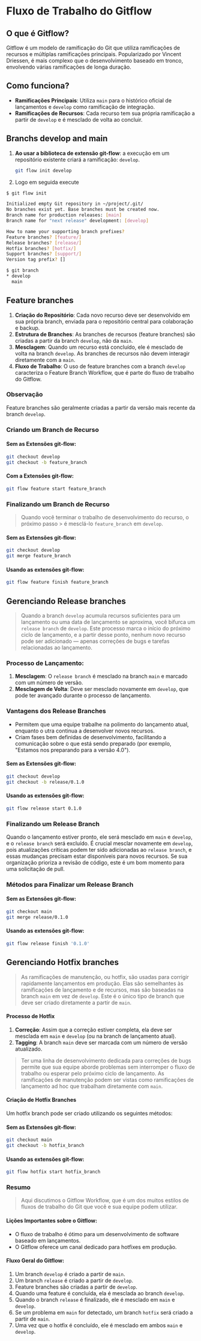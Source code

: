 # Fluxo de Trabalho do Gitflow

## O que é Gitflow?
Gitflow é um modelo de ramificação do Git que utiliza ramificações de recursos e múltiplas ramificações principais. Popularizado por Vincent Driessen, é mais complexo que o desenvolvimento baseado em tronco, envolvendo várias ramificações de longa duração.

## Como funciona?
- **Ramificações Principais**: Utiliza `main` para o histórico oficial de lançamentos e `develop` como ramificação de integração.
- **Ramificações de Recursos**: Cada recurso tem sua própria ramificação a partir de `develop` e é mesclado de volta ao concluir.

## Branchs develop and main
1. **Ao usar a biblioteca de extensão git-flow**: a execução em um repositório existente criará a ramificação: `develop`.

	```bash
	git flow init develop
2. Logo em seguida execute

```bash
$ git flow init

Initialized empty Git repository in ~/project/.git/
No branches exist yet. Base branches must be created now.
Branch name for production releases: [main]
Branch name for "next release" development: [develop]

How to name your supporting branch prefixes?
Feature branches? [feature/]
Release branches? [release/]
Hotfix branches? [hotfix/]
Support branches? [support/]
Version tag prefix? []

$ git branch
* develop
  main
```
## Feature branches
1. **Criação do Repositório**: Cada novo recurso deve ser desenvolvido em sua própria branch, enviada para o repositório central para colaboração e backup.
2. **Estrutura de Branches**: As branches de recursos (feature branches) são criadas a partir da branch `develop`, não da `main`.
3. **Mesclagem**: Quando um recurso está concluído, ele é mesclado de volta na branch `develop`. As branches de recursos não devem interagir diretamente com a `main`.
4. **Fluxo de Trabalho**: O uso de feature branches com a branch `develop` caracteriza o Feature Branch Workflow, que é parte do fluxo de trabalho do Gitflow.

### Observação
Feature branches são geralmente criadas a partir da versão mais recente da branch `develop`.

### Criando um Branch de Recurso

#### Sem as Extensões git-flow:
```bash
git checkout develop
git checkout -b feature_branch
```	
#### Com a Extensões git-flow:
```bash
git flow feature start feature_branch
```
### Finalizando um Branch de Recurso

> Quando você terminar o trabalho de desenvolvimento do recurso, o próximo passo > é mesclá-lo `feature_branch` em `develop`.

#### Sem as Extensões git-flow:
```bash
git checkout develop
git merge feature_branch
```

#### Usando as extensões git-flow:
```bash
git flow feature finish feature_branch
```

## Gerenciando Release branches
> Quando a branch `develop` acumula recursos suficientes para um lançamento ou uma  data de lançamento se aproxima, você bifurca um `release branch` de `develop`.
> Este processo marca o início do próximo ciclo de lançamento, e a partir desse
> ponto, nenhum novo recurso pode ser adicionado — apenas correções de bugs e
> tarefas relacionadas ao lançamento.

### Processo de Lançamento:
1. **Mesclagem**: O `release branch` é mesclado na branch `main` e marcado com um número de versão.
2. **Mesclagem de Volta**: Deve ser mesclado novamente em `develop`, que pode ter avançado durante o processo de lançamento.

### Vantagens dos Release Branches
- Permitem que uma equipe trabalhe na polimento do lançamento atual, enquanto o  utra continua a desenvolver novos recursos.
- Criam fases bem definidas de desenvolvimento, facilitando a comunicação sobre o que está sendo preparado (por exemplo, "Estamos nos preparando para a versão 4.0").

#### Sem as Extensões git-flow:
```bash
git checkout develop
git checkout -b release/0.1.0
```
#### Usando as extensões git-flow:
```bash
git flow release start 0.1.0
```

### Finalizando um Release Branch
Quando o lançamento estiver pronto, ele será mesclado em `main` e `develop`, e o `release branch` será excluído. É crucial mesclar novamente em `develop`, pois atualizações críticas podem ter sido adicionadas ao `release branch`, e essas mudanças precisam estar disponíveis para novos recursos. Se sua organização prioriza a revisão de código, este é um bom momento para uma solicitação de pull.

### Métodos para Finalizar um Release Branch

#### Sem as Extensões git-flow:
```bash
git checkout main
git merge release/0.1.0
```
#### Usando as extensões git-flow:
```bash
git flow release finish '0.1.0'
```

## Gerenciando Hotfix branches
> As ramificações de manutenção, ou hotfix, são usadas para corrigir rapidamente lançamentos em produção. Elas são semelhantes às ramificações de lançamento e de recursos, mas são baseadas na branch `main` em vez de `develop`. Este é o único tipo de branch que deve ser criado diretamente a partir de `main`.

#### Processo de Hotfix
1. **Correção**: Assim que a correção estiver completa, ela deve ser mesclada em `main` e `develop` (ou na branch de lançamento atual).
2. **Tagging**: A branch `main` deve ser marcada com um número de versão atualizado.

> Ter uma linha de desenvolvimento dedicada para correções de bugs permite que sua equipe aborde problemas sem interromper o fluxo de trabalho ou esperar pelo próximo ciclo de lançamento. As ramificações de manutenção podem ser vistas como ramificações de lançamento ad hoc que trabalham diretamente com `main`.

#### Criação de Hotfix Branches
Um hotfix branch pode ser criado utilizando os seguintes métodos:

#### Sem as Extensões git-flow:
```bash
git checkout main
git checkout -b hotfix_branch
```
#### Usando as extensões git-flow:
```bash
git flow hotfix start hotfix_branch
```
### Resumo
> Aqui discutimos o Gitflow Workflow, que é um dos muitos estilos de fluxos de trabalho do Git que você e sua equipe podem utilizar.

#### Lições Importantes sobre o Gitflow:
- O fluxo de trabalho é ótimo para um desenvolvimento de software baseado em lançamentos.
- O Gitflow oferece um canal dedicado para hotfixes em produção.

#### Fluxo Geral do Gitflow:
1. Um branch `develop` é criado a partir de `main`.
2. Um branch `release` é criado a partir de `develop`.
3. Feature branches são criadas a partir de `develop`.
4. Quando uma feature é concluída, ela é mesclada ao branch `develop`.
5. Quando o branch `release` é finalizado, ele é mesclado em `main` e `develop`.
6. Se um problema em `main` for detectado, um branch `hotfix` será criado a partir de `main`.
7. Uma vez que o hotfix é concluído, ele é mesclado em ambos `main` e `develop`.